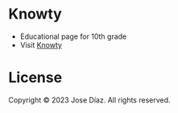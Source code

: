 # Knowty
- Educational page for 10th grade
- Visit [Knowty](http://knowtyone.netlify.app/)

# License
Copyright © 2023 Jose Díaz. All rights reserved.
